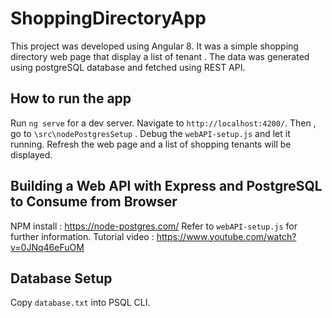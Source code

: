 # ShoppingDirectoryApp
This project was developed using Angular 8. It was a simple shopping directory web page that display a list of tenant . The data was generated using postgreSQL database and fetched using REST API.

## How to run the app 
Run `ng serve` for a dev server. Navigate to `http://localhost:4200/`. Then , go to `\src\nodePostgresSetup` . Debug the `webAPI-setup.js` and let it running. Refresh the web page and a list of shopping tenants will be displayed.

## Building a Web API with Express and PostgreSQL to Consume from Browser
NPM install : https://node-postgres.com/
Refer to `webAPI-setup.js` for further information.
Tutorial video :
https://www.youtube.com/watch?v=0JNq46eFuOM

## Database Setup
Copy `database.txt` into PSQL CLI. 

